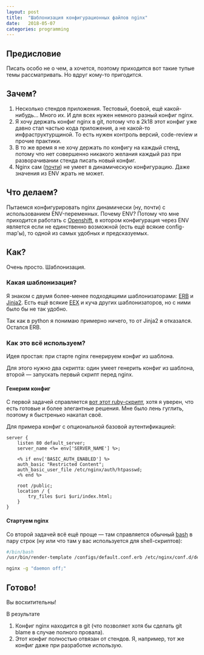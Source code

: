 ```yaml
---
layout: post
title:  "Шаблонизация конфигурационных файлов nginx"
date:   2018-05-07
categories: programming
---
```


## Предисловие
Писать особо не о чем, а хочется, поэтому приходится вот такие тупые темы рассматривать. Но вдруг кому-то пригодится.

## Зачем?
1. Несколько стендов приложения. Тестовый, боевой, ещё какой-нибудь... Много их. И для всех нужен немного разный конфиг nginx.
2. Я хочу держать конфиг nginx в git, потому что в 2k18 этот конфиг уже давно стал частью кода приложения, а не какой-то инфраструктурщиной. То есть нужен контроль версий, code-review и прочие практики.
3. В то же время я не хочу держать по конфигу на каждый стенд, потому что нет совершенно никакого желания каждый раз при разворачивании стенда писать новый конфиг.
4. Nginx сам ([почти](https://unit.nginx.org/)) не умеет в динамическую конфигурацию. Даже значения из ENV жрать не может.

## Что делаем?
Пытаемся конфигурировать nginx динамически (ну, почти) с использованием ENV-переменных. Почему ENV? Потому что мне приходится работать с [Openshift](https://www.openshift.com/), в котором конфигурация через ENV является если не единственно возможной (есть ещё всякие config-map'ы), то одной из самых удобных и предсказуемых.

## Как?
Очень просто. Шаблонизация.

### Какая шаблонизация?
Я знаком с двумя более-менее подходящими шаблонизаторами: [ERB](https://ru.wikipedia.org/wiki/ERuby) и [Jinja2](https://ru.wikipedia.org/wiki/Jinja). Есть ещё всякие [EEX](https://hexdocs.pm/eex/EEx.html) и куча других шаблонизаторов, но с ними было бы не так удобно.

Так как в python я понимаю примерно ничего, то от Jinja2 я отказался. Остался ERB.

### Как это всё используем?
Идея простая: при старте nginx генерируем конфиг из шаблона.

Для этого нужно два скрипта: один умеет генерить конфиг из шаблона, второй — запускать первый скрипт перед nginx.

#### Генерим конфиг
С первой задачей справляется [вот этот ruby-скрипт](https://github.com/vemperor/template-renderer), хотя я уверен, что есть готовые и более элегантные решения. Мне было лень гуглить, поэтому я быстренько накатал своё.

Для примера конфиг с опциональной базовой аутентификацией:
```erb
server {
    listen 80 default_server;
    server_name <%= env['SERVER_NAME'] %>;

    <% if env['BASIC_AUTH_ENABLED'] %>
    auth_basic "Restricted Content";
    auth_basic_user_file /etc/nginx/auth/htpasswd;
    <% end %>

    root /public;
    location / {
        try_files $uri $uri/index.html;
    }
}
```

#### Стартуем nginx
Со второй задачей всё ещё проще — там справляется обычный [bash](http://www.gnu.org/software/bash/) в пару строк (ну или что там у вас используется для shell-скриптов):
```sh
#/bin/bash
/usr/bin/render-template /configs/default.conf.erb /etc/nginx/conf.d/default.conf

nginx -g "daemon off;"
```

## Готово!
Вы восхитительны!

В результате
1. Конфиг nginx находится в git (что позволяет хотя бы сделать git blame в случае полного провала).
2. Этот конфиг полностью отвязан от стендов. Я, например, тот же конфиг даже при разработке использую.
